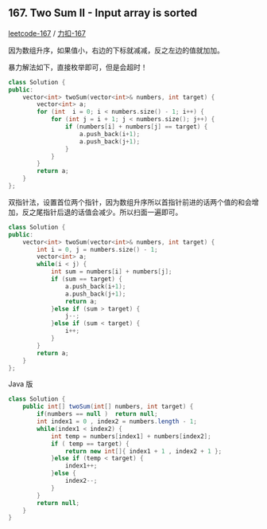 ## 167. Two Sum II - Input array is sorted

[leetcode-167](https://leetcode.com/problems/two-sum-ii-input-array-is-sorted/) / [力扣-167]([leetcode-167](https://leetcode-cn.com/problems/two-sum-ii-input-array-is-sorted/))

因为数组升序，如果值小，右边的下标就减减，反之左边的值就加加。

暴力解法如下，直接枚举即可，但是会超时！

```cpp
class Solution {
public:
    vector<int> twoSum(vector<int>& numbers, int target) {
        vector<int> a;
        for (int  i = 0; i < numbers.size() - 1; i++) {
            for (int j = i + 1; j < numbers.size(); j++) {
                if (numbers[i] + numbers[j] == target) {
                    a.push_back(i+1);
                    a.push_back(j+1);
                }
            }
        }
        return a;
    }
};
```

双指针法，设置首位两个指针，因为数组升序所以首指针前进的话两个值的和会增加，反之尾指针后退的话值会减少。所以扫面一遍即可。

```cpp
class Solution {
public:
    vector<int> twoSum(vector<int>& numbers, int target) {
        int i = 0, j = numbers.size() - 1;
        vector<int> a;
        while(i < j) {
            int sum = numbers[i] + numbers[j];
            if (sum == target) {
                a.push_back(i+1);
                a.push_back(j+1);
                return a;
            }else if (sum > target) {
                j--;
            }else if (sum < target) {
                i++;
            }
        }
        return a;
    }
};
```

Java 版 

```java
class Solution {
    public int[] twoSum(int[] numbers, int target) {
        if(numbers == null )  return null;
        int index1 = 0 , index2 = numbers.length - 1;
        while(index1 < index2) {
            int temp = numbers[index1] + numbers[index2];
            if ( temp == target) {
                return new int[]{ index1 + 1 , index2 + 1 };
            }else if (temp < target) {
                index1++;
            }else {
                index2--;
            }
        }
        return null;
    }
}
```